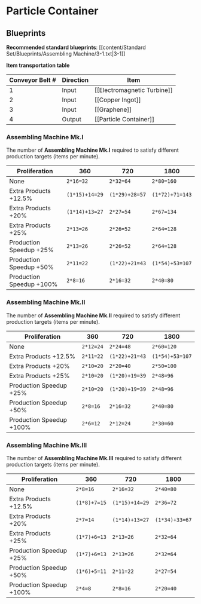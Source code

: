 # Particle Container

## Blueprints

**Recommended standard blueprints**: [[content/Standard Set/Blueprints/Assembling Machine/3-1.txt|3-1]]

**Item transportation table**

| Conveyor Belt # | Direction | Item                        |
| --------------- | --------- | --------------------------- |
| 1               | Input     | [[Electromagnetic Turbine]] |
| 2               | Input     | [[Copper Ingot]]            | 
| 3               | Input     | [[Graphene]]                |
| 4               | Output    | [[Particle Container]]      |

### Assembling Machine Mk.I

The number of **Assembling Machine Mk.I** required to satisfy different production targets (items per minute).

| Proliferation            | 360            | 720            | 1800            |
| ------------------------ | -------------- | -------------- | --------------- |
| None                     | `2*16=32`      | `2*32=64`      | `2*80=160`      |
| Extra Products +12.5%    | `(1*15)+14=29` | `(1*29)+28=57` | `(1*72)+71=143` |
| Extra Products +20%      | `(1*14)+13=27` | `2*27=54`      | `2*67=134`      |
| Extra Products +25%      | `2*13=26`      | `2*26=52`      | `2*64=128`      |
| Production Speedup +25%  | `2*13=26`      | `2*26=52`      | `2*64=128`      |
| Production Speedup +50%  | `2*11=22`      | `(1*22)+21=43` | `(1*54)+53=107` |
| Production Speedup +100% | `2*8=16`       | `2*16=32`      | `2*40=80`       |

### Assembling Machine Mk.II

The number of **Assembling Machine Mk.II** required to satisfy different production targets (items per minute).

| Proliferation            | 360       | 720            | 1800            |
| ------------------------ | --------- | -------------- | --------------- |
| None                     | `2*12=24` | `2*24=48`      | `2*60=120`      |
| Extra Products +12.5%    | `2*11=22` | `(1*22)+21=43` | `(1*54)+53=107` |
| Extra Products +20%      | `2*10=20` | `2*20=40`      | `2*50=100`      |
| Extra Products +25%      | `2*10=20` | `(1*20)+19=39` | `2*48=96`       |
| Production Speedup +25%  | `2*10=20` | `(1*20)+19=39` | `2*48=96`       |
| Production Speedup +50%  | `2*8=16`  | `2*16=32`      | `2*40=80`       |
| Production Speedup +100% | `2*6=12`  | `2*12=24`      | `2*30=60`       |

### Assembling Machine Mk.III

The number of **Assembling Machine Mk.III** required to satisfy different production targets (items per minute).

| Proliferation            | 360          | 720            | 1800           |
| ------------------------ | ------------ | -------------- | -------------- |
| None                     | `2*8=16`     | `2*16=32`      | `2*40=80`      |
| Extra Products +12.5%    | `(1*8)+7=15` | `(1*15)+14=29` | `2*36=72`      |
| Extra Products +20%      | `2*7=14`     | `(1*14)+13=27` | `(1*34)+33=67` |
| Extra Products +25%      | `(1*7)+6=13` | `2*13=26`      | `2*32=64`      |
| Production Speedup +25%  | `(1*7)+6=13` | `2*13=26`      | `2*32=64`      |
| Production Speedup +50%  | `(1*6)+5=11` | `2*11=22`      | `2*27=54`      |
| Production Speedup +100% | `2*4=8`      | `2*8=16`       | `2*20=40`      |

